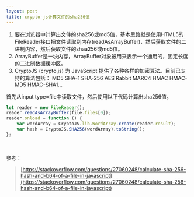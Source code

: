 ```yaml
---
layout: post
title: crypto-js计算文件的sha256值
---
```


1. 要在浏览器中计算出文件的sha256或md5值，基本思路就是使用HTML5的FileReader接口把文件读取到内存(readAsArrayBuffer)，然后获取文件的二进制内容，然后获取文件的shaa256或md5值。
2. ArrayBuffer是一块内存，ArrayBuffer对象被用来表示一个通用的，固定长度的二进制数据缓冲区。
3. CryptoJS (crypto.js) 为 JavaScript 提供了各种各样的加密算法。目前已支持的算法包括： MD5 SHA-1 SHA-256 AES Rabbit MARC4 HMAC HMAC-MD5 HMAC-SHA1... <br>

首先从input type=file中读取文件，然后使用以下代码计算出sha256值。
``` js
let reader = new FileReader();
reader.readAsArrayBuffer(file.files[0]);
reader.onload = function () {
    var wordArray = CryptoJS.lib.WordArray.create(reader.result);
    var hash = CryptoJS.SHA256(wordArray).toString();
};
```
<br>

参考：
> [https://stackoverflow.com/questions/27060248/calculate-sha-256-hash-and-b64-of-a-file-in-javascript](https://stackoverflow.com/questions/27060248/calculate-sha-256-hash-and-b64-of-a-file-in-javascript)